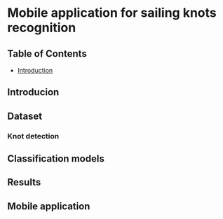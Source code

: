 # Mobile application for sailing knots recognition

## Table of Contents

- [Introduction](#introduction)

## Introducion


## Dataset


### Knot detection


## Classification models


## Results


## Mobile application

